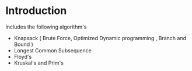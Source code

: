 # Introduction

Includes the following algorithm's

- Knapsack ( Brute Force, Optimized Dynamic programming , Branch and Bound )
- Longest Common Subsequence
- Floyd's 
- Kruskal's and Prim's
